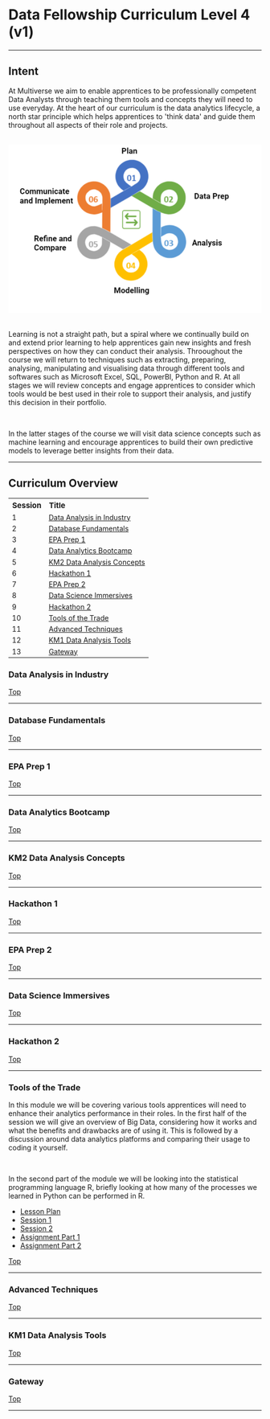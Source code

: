 <h1> Data Fellowship Curriculum Level 4 (v1) </h1>
<hr>
<div id='intent'>
         <h2><b> Intent</b> </h2>
         <p> At Multiverse we aim to enable apprentices to be professionally competent Data Analysts through teaching them tools and concepts they will need to use everyday. At the heart of our curriculum is the data analytics lifecycle, a north star principle which helps apprentices to 'think data' and guide them throughout all aspects of their role and projects. </p>
         <br>
         <div text-align='center'>
                  <img src="assets/lifecycle.PNG">
         </div>
         <br>
         <p>Learning is not a straight path, but a spiral where we continually build on and extend prior learning to help apprentices gain new insights and fresh perspectives on how they can conduct their analysis. Throoughout the course we will return to techniques such as extracting, preparing, analysing, manipulating and visualising data through different tools and softwares such as Microsoft Excel, SQL, PowerBI, Python and R. At all stages we will review concepts and engage apprentices to consider which tools would be best used in their role to support their analysis, and justify this decision in their portfolio.</p>
         <br>
         <p> In the latter stages of the course we will visit data science concepts such as machine learning and encourage apprentices to build their own predictive models to leverage better insights from their data. </p>
         
</div>
<hr>
<div id='overview'>
         <h2><b> Curriculum Overview </b></h2>
         <div id='contents'>
                  <table>
                           <tr>
                                    <th style="text-align:left; font-size:15px"><b>Session</b></th>
                                    <th style="text-align:left; font-size:15px"><b>Title</b></th>
                           </tr>
                           <tr>
                                   <td style="text-align:left"> 1 </td> 
                                   <td style="text-align:left"><a href=#data_industry> Data Analysis in Industry </a></td>
                           </tr>
                           <tr>
                                   <td style="text-align:left"> 2 </td> 
                                   <td style="text-align:left"><a href=#database_fund> Database Fundamentals </a></td>
                           </tr>
                           <tr>
                                   <td style="text-align:left"> 3 </td> 
                                   <td style="text-align:left"><a href=#epa_1> EPA Prep 1 </a></td>
                           </tr>
                           <tr>
                                   <td style="text-align:left"> 4 </td> 
                                   <td style="text-align:left"><a href=#da_boot> Data Analytics Bootcamp </a></td>
                           </tr>
                           <tr>
                                   <td style="text-align:left"> 5 </td> 
                                   <td style="text-align:left"><a href=#km2> KM2 Data Analysis Concepts </a></td>
                           </tr>
                           <tr>
                                   <td style="text-align:left"> 6 </td> 
                                   <td style="text-align:left"><a href=#hack_1> Hackathon 1 </a></td>
                           </tr>
                           <tr>
                                   <td style="text-align:left"> 7 </td> 
                                   <td style="text-align:left"><a href=#epa_2> EPA Prep 2 </a></td>
                           </tr>
                           <tr>
                                   <td style="text-align:left"> 8 </td> 
                                   <td style="text-align:left"><a href=#ds_boot> Data Science Immersives </a></td>
                           </tr>
                           <tr>
                                   <td style="text-align:left"> 9 </td> 
                                   <td style="text-align:left"><a href=#hack_2> Hackathon 2 </a></td>
                           </tr>
                           <tr>
                                   <td style="text-align:left"> 10 </td> 
                                   <td style="text-align:left"><a href=#tools_of_trade> Tools of the Trade </a></td>
                           </tr>
                           <tr>
                                   <td style="text-align:left"> 11 </td> 
                                   <td style="text-align:left"><a href=#advanced_tech> Advanced Techniques </a></td>
                           </tr>
                           <tr>
                                   <td style="text-align:left"> 12 </td> 
                                   <td style="text-align:left"><a href=#km1> KM1 Data Analysis Tools </a></td>
                           </tr>
                           <tr>
                                   <td style="text-align:left"> 13 </td> 
                                   <td style="text-align:left"><a href=#gateway> Gateway </a></td>
                           </tr>
                  </table>              
         </div>
         <div id= 'data_industry'>                
                  <h3> Data Analysis in Industry </h3>
                  <a href=#contents> Top </a>
         </div>
         <hr>
         <div id= 'database_fund'>
                  <h3> Database Fundamentals </h3>  
                  <a href=#contents> Top </a>
         </div>
         <hr>
         <div id= 'epa_1'>
                  <h3> EPA Prep 1 </h3>    
                  <a href=#contents> Top </a>
         </div>
         <hr>
         <div id= 'da_boot'>
                  <h3> Data Analytics Bootcamp </h3>
                  <a href=#contents> Top </a>
         </div>
         <hr>
         <div id= 'km2'>
                  <h3> KM2 Data Analysis Concepts </h3> 
                  <a href=#contents> Top </a>
         </div>
         <hr>
         <div id= 'hack_1'>
                  <h3> Hackathon 1 </h3> 
                  <a href=#contents> Top </a>
         </div>
         <hr>
         <div id= 'epa_2'>
                  <h3> EPA Prep 2 </h3>
                  <a href=#contents> Top </a>
         </div>
         <hr>
         <div id= 'ds_boot'>
                  <h3> Data Science Immersives </h3> 
                  <a href=#contents> Top </a>
         </div>
         <hr>
         <div id= 'hack_2'>
                  <h3> Hackathon 2 </h3>
                  <a href=#contents> Top </a>
         </div>
         <hr>
         <div id= 'tools_of_trade'>
                  <h3> Tools of the Trade </h3>
                  <p> In this module we will be covering various tools apprentices will need to enhance their analytics performance in their roles. In the first half of the session we will give an overview of Big Data, considering how it works and what the benefits and drawbacks are of using it. This is followed by a discussion around data analytics platforms and comparing their usage to coding it yourself. </p>
                  <br>
                  <p> In the second part of the module we will be looking into the statistical programming language R, briefly looking at how many of the processes we learned in Python can be performed in R. </p>
                  <ul>
                           <li> <a href='https://multiverselearningproducts.github.io/dfv1/Tools%20of%20the%20Trade/lesson_plan.html'>Lesson Plan </a></li>
                           <li> <a href='https://multiverselearningproducts.github.io/dfv1/Tools%20of%20the%20Trade/session_1.html'>Session 1 </a></li>
                           <li> <a href='https://drive.google.com/file/d/1o6bHmSgarwhRiMAJGvsDQsxRQO5_6m8o/view?usp=sharing'>Session 2  </a></li>
                           <li> <a href='https://docs.google.com/document/d/1ZxGPM2Cm6Pg3Y3lNHzIJF_lylTUthL8ydk16-NKGrO8/edit?usp=sharing'> Assignment Part 1 </a></li>
                           <li> <a href='https://drive.google.com/file/d/1Q55wtGlvTEChTPLpKTJx9o7DJhoZrvnQ/view?usp=sharing'> Assignment Part 2 </a></li>
                  </ul>
                  <a href=#contents> Top </a>
         </div>
         <hr>
         <div id= 'advanced_tech'>
                  <h3> Advanced Techniques </h3>
                  <a href=#contents> Top </a>
         </div>
         <hr>
         <div id= 'km1'>
                  <h3> KM1 Data Analysis Tools </h3>
                  <a href=#contents> Top </a>
         </div>
         <hr>
         <div id= 'gateway'>
                  <h3> Gateway </h3> 
                  <a href=#contents> Top </a>
         </div>
         <hr>                               
</div>
         
